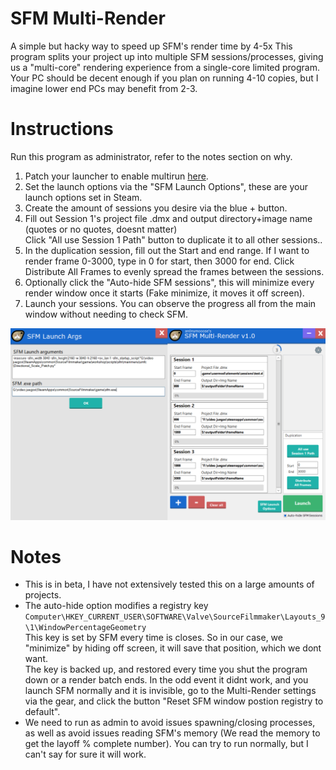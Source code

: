SFM Multi-Render
=============

A simple but hacky way to speed up SFM's render time by 4-5x 
This program splits your project up into multiple SFM sessions/processes, giving us a "multi-core" rendering experience from a single-core limited program.
Your PC should be decent enough if you plan on running 4-10 copies, but I imagine lower end PCs may benefit from 2-3.

# Instructions
Run this program as administrator, refer to the notes section on why.
1. Patch your launcher to enable multirun [here](https://steamcommunity.com/sharedfiles/filedetails/?id=3481598701&searchtext=).  
2. Set the launch options via the "SFM Launch Options", these are your launch options set in Steam.
3. Create the amount of sessions you desire via the blue + button.
4. Fill out Session 1's project file .dmx and output directory+image name (quotes or no quotes, doesnt matter)  
   Click "All use Session 1 Path" button to duplicate it to all other sessions..
6. In the duplication session, fill out the Start and end range. If I want to render frame 0-3000, type in 0 for start, then 3000 for end. Click Distribute All Frames to evenly spread the frames between the sessions.
7. Optionally click the "Auto-hide SFM sessions", this will minimize every render window once it starts (Fake minimize, it moves it off screen).
8. Launch your sessions. You can observe the progress all from the main window without needing to check SFM.

![launch args](/mdAsset/s3xiblvoed.png)

# Notes
- This is in beta, I have not extensively tested this on a large amounts of projects.
- The auto-hide option modifies a registry key `Computer\HKEY_CURRENT_USER\SOFTWARE\Valve\SourceFilmmaker\Layouts_9\1\WindowPercentageGeometry`  
  This key is set by SFM every time is closes. So in our case, we "minimize" by hiding off screen, it will save that position, which we dont want.  
  The key is backed up, and restored every time you shut the program down or a render batch ends. In the odd event it didnt work, and you launch SFM normally and it is invisible, go to the Multi-Render settings via the gear, and click the button "Reset SFM window postion registry to default".
- We need to run as admin to avoid issues spawning/closing processes, as well as avoid issues reading SFM's memory (We read the memory to get the layoff % complete number). You can try to run normally, but I can't say for sure it will work.
